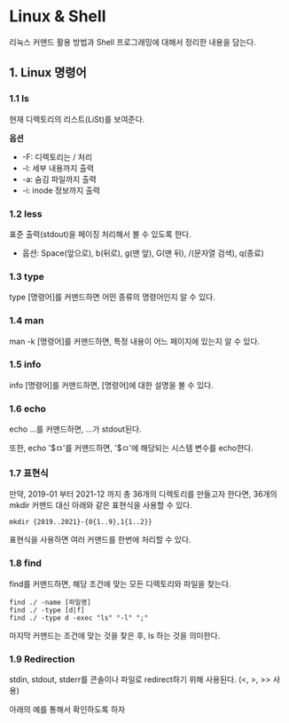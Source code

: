 # Linux & Shell 

리눅스 커맨드 활용 방법과 Shell 프로그래밍에 대해서 정리한 내용을 담는다.

## 1. Linux 명령어

### 1.1 ls

현재 디렉토리의 리스트(LiSt)를 보여준다.

**옵션**

+ -F: 디렉토리는 / 처리
+ -l: 세부 내용까지 출력
+ -a: 숨김 파일까지 출력
+ -i: inode 정보까지 출력


### 1.2 less

표준 출력(stdout)을 페이징 처리해서 볼 수 있도록 한다.

+ 옵션: Space(앞으로), b(뒤로), g(맨 앞), G(맨 뒤), /(문자열 검색), q(종료)


### 1.3 type

type [명령어]를 커맨드하면 어떤 종류의 명령어인지 알 수 있다.

### 1.4 man

man -k [명령어]를 커맨드하면, 특정 내용이 어느 페이지에 있는지 알 수 있다.

### 1.5 info

info [명령어]를 커맨드하면, [명령어]에 대한 설명을 볼 수 있다.

### 1.6 echo

echo ...를 커맨드하면, ...가 stdout된다.

또한, echo '\$ㅁ'를 커맨드하면, '\$ㅁ'에 해당되는 시스템 변수를 echo한다.

### 1.7 표현식

만약, 2019-01 부터 2021-12 까지 총 36개의 디렉토리를 만들고자 한다면, 36개의 mkdir 커맨드 대신 아래와 같은 표현식을 사용할 수 있다.

```shell
mkdir {2019..2021}-{0{1..9},1{1..2}}
```

표현식을 사용하면 여러 커맨드를 한번에 처리할 수 있다.

### 1.8 find

find를 커맨드하면, 해당 조건에 맞는 모든 디렉토리와 파일을 찾는다.

```shell
find ./ -name [파일명]
find ./ -type [d|f]
find ./ -type d -exec "ls" "-l" ";" 
```

마지막 커맨드는 조건에 맞는 것을 찾은 후, ls 하는 것을 의미한다.


### 1.9 Redirection

stdin, stdout, stderr를 콘솔이나 파일로 redirect하기 위해 사용된다. (<, >, >> 사용)

아래의 예를 통해서 확인하도록 하자

```shell

```
